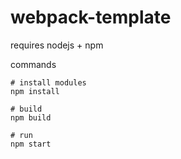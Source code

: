 # webpack-template

requires nodejs + npm

commands
```
# install modules
npm install

# build
npm build

# run
npm start

```
